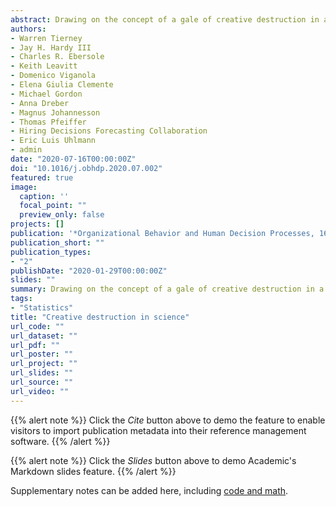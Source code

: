 ```yaml
---
abstract: Drawing on the concept of a gale of creative destruction in a capitalistic economy, we argue that initiatives to assess the robustness of findings in the organizational literature should aim to simultaneously test competing ideas operating in the same theoretical space. In other words, replication efforts should seek not just to support or question the original findings, but also to replace them with revised, stronger theories with greater explanatory power. Achieving this will typically require adding new measures, conditions, and subject populations to research designs, in order to carry out conceptual tests of multiple theories in addition to directly replicating the original findings. To illustrate the value of the creative destruction approach for theory pruning in organizational scholarship, we describe recent replication initiatives re-examining culture and work morality, working parents’ reasoning about day care options, and gender discrimination in hiring decisions. *Significance statement:* It is becoming increasingly clear that many, if not most, published research findings across scientific fields are not readily replicable when the same method is repeated. Although extremely valuable, failed replications risk leaving a theoretical void—reducing confidence the original theoretical prediction is true, but not replacing it with positive evidence in favor of an alternative theory. We introduce the creative destruction approach to replication, which combines theory pruning methods from the field of management with emerging best practices from the open science movement, with the aim of making replications as generative as possible. In effect, we advocate for a Replication 2.0 movement in which the goal shifts from checking on the reliability of past findings to actively engaging in competitive theory testing and theory building. *Scientific transparency statement:* The materials, code, and data for this article are posted publicly on the Open Science Framework, with links provided in the article.
authors:
- Warren Tierney
- Jay H. Hardy III
- Charles R. Ebersole
- Keith Leavitt
- Domenico Viganola
- Elena Giulia Clemente
- Michael Gordon
- Anna Dreber
- Magnus Johannesson
- Thomas Pfeiffer
- Hiring Decisions Forecasting Collaboration
- Eric Luis Uhlmann
- admin
date: "2020-07-16T00:00:00Z"
doi: "10.1016/j.obhdp.2020.07.002"
featured: true
image:
  caption: ''
  focal_point: ""
  preview_only: false
projects: []
publication: '*Organizational Behavior and Human Decision Processes, 161*, 291-309'
publication_short: ""
publication_types:
- "2"
publishDate: "2020-01-29T00:00:00Z"
slides: ""
summary: Drawing on the concept of a gale of creative destruction in a capitalistic economy, we argue that initiatives to assess the robustness of findings in the organizational literature should aim to simultaneously test competing ideas operating in the same theoretical space. In other words, replication efforts should seek not just to support or question the original findings, but also to replace them with revised, stronger theories with greater explanatory power. Achieving this will typically require adding new measures, conditions, and subject populations to research designs, in order to carry out conceptual tests of multiple theories in addition to directly replicating the original findings. To illustrate the value of the creative destruction approach for theory pruning in organizational scholarship, we describe recent replication initiatives re-examining culture and work morality, working parents’ reasoning about day care options, and gender discrimination in hiring decisions. *Significance statement:* It is becoming increasingly clear that many, if not most, published research findings across scientific fields are not readily replicable when the same method is repeated. Although extremely valuable, failed replications risk leaving a theoretical void—reducing confidence the original theoretical prediction is true, but not replacing it with positive evidence in favor of an alternative theory. We introduce the creative destruction approach to replication, which combines theory pruning methods from the field of management with emerging best practices from the open science movement, with the aim of making replications as generative as possible. In effect, we advocate for a Replication 2.0 movement in which the goal shifts from checking on the reliability of past findings to actively engaging in competitive theory testing and theory building. *Scientific transparency statement:* The materials, code, and data for this article are posted publicly on the Open Science Framework, with links provided in the article.
tags:
- "Statistics"
title: "Creative destruction in science"
url_code: ""
url_dataset: ""
url_pdf: ""
url_poster: ""
url_project: ""
url_slides: ""
url_source: ""
url_video: ""
---
```


{{% alert note %}}
Click the *Cite* button above to demo the feature to enable visitors to import publication metadata into their reference management software.
{{% /alert %}}

{{% alert note %}}
Click the *Slides* button above to demo Academic's Markdown slides feature.
{{% /alert %}}

Supplementary notes can be added here, including [code and math](https://sourcethemes.com/academic/docs/writing-markdown-latex/).

<script type="text/javascript" src="//cdn.plu.mx/widget-popup.js"></script>
<a href="https://plu.mx/plum/a/?doi=10.1371/journal.pone.0056506" class="plumx-plum-print-popup"></a>
